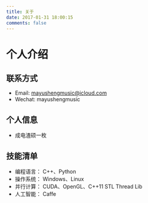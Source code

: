 ```yaml
---
title: 关于
date: 2017-01-31 18:00:15
comments: false
---
```



# 个人介绍

## 联系方式

* Email: mayushengmusic@icloud.com
* Wechat: mayushengmusic

## 个人信息

* 成电渣硕一枚

## 技能清单

* 编程语言： C++、Python
* 操作系统： Windows、Linux
* 并行计算： CUDA、OpenGL、C++11 STL Thread Lib
* 人工智能： Caffe




